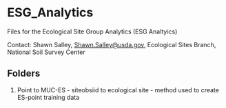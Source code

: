 # ESG_Analytics

Files for the Ecological Site Group Analytics (ESG Analtyics) 

Contact: Shawn Salley, Shawn.Salley@usda.gov, Ecological Sites Branch, National Soil Survey Center

## Folders 

1) Point to MUC-ES - siteobsiid to ecological site - method used to create ES-point training data
